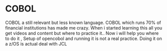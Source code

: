 # COBOL
COBOL a still relevant but less known language. COBOL which runs 70% of financial institutions has made me crazy. When i started learning this all you get videos and content but where to practice it..  Now i will help you where to do it , Setup of opencobol and running it is not a real practice. Doing it on a z/OS is actual deal with JCL
